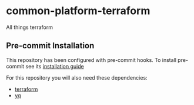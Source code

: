 # common-platform-terraform
All things terraform

## Pre-commit Installation
This repository has been configured with pre-commit hooks. To install pre-commit see its [installation guide](https://pre-commit.com/#installation)

For this repository you will also need these dependencies: 

- [terraform](https://learn.hashicorp.com/tutorials/terraform/install-cli)
- [yq](https://github.com/mikefarah/yq#install)
